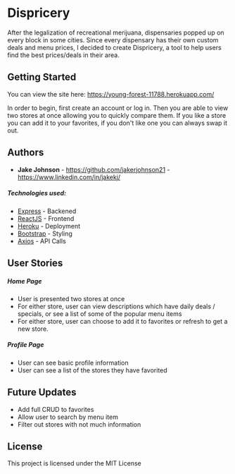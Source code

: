 # Dispricery

After the legalization of recreational merijuana, dispensaries popped up on every block in some cities. Since every dispensary has their own custom deals and menu prices, I decided to create Dispricery, a tool to help users find the best prices/deals in their area. 

## Getting Started

You can view the site here: https://young-forest-11788.herokuapp.com/

In order to begin, first create an account or log in. Then you are able to view two stores at once allowing you to quickly compare them. If you like a store you can add it to your favorites, if you don't like one you can always swap it out. 

## Authors

* **Jake Johnson** - https://github.com/jakerjohnson21 - https://www.linkedin.com/in/jakekj/

##### Technologies used: 

* [Express](https://expressjs.com) - Backened
* [ReactJS](https://reactjs.org) - Frontend
* [Heroku](https://www.heroku.com) - Deployment
* [Bootstrap](https://getbootstrap.com) - Styling
* [Axios](https://github.com/axios/axios) - API Calls

## User Stories

##### Home Page
* User is presented two stores at once
* For either store, user can view descriptions which have daily deals / specials, or see a list of some of the popular menu items
* For either store, user can choose to add it to favorites or refresh to get a new store.
##### Profile Page
* User can see basic profile information
* User can see a list of the stores they have favorited


## Future Updates
* Add full CRUD to favorites
* Allow user to search by menu item
* Filter out stores with not much information

## License

This project is licensed under the MIT License
